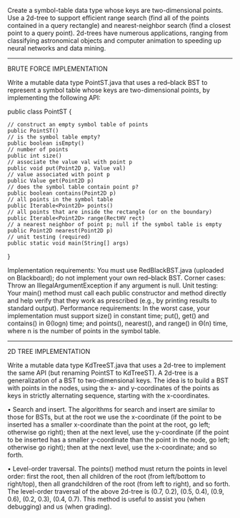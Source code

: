 Create a symbol-table data type whose keys are two-dimensional points. Use a 2d-tree to support efficient range search (find all of the points contained in a query rectangle) and nearest-neighbor search (find a closest point to a query point). 2d-trees have numerous applications, ranging from classifying astronomical objects and computer animation to speeding up neural networks and data mining.
********************************************************************************************************************************
BRUTE FORCE IMPLEMENTATION

Write a mutable data type PointST.java that uses a red–black BST to represent a symbol table whose keys are two-dimensional points, by implementing the following API:

public class PointST<Value> {
    
    // construct an empty symbol table of points 
    public PointST()
    // is the symbol table empty? 
    public boolean isEmpty()
    // number of points
    public int size()
    // associate the value val with point p
    public void put(Point2D p, Value val)
    // value associated with point p 
    public Value get(Point2D p)
    // does the symbol table contain point p? 
    public boolean contains(Point2D p)
    // all points in the symbol table 
    public Iterable<Point2D> points()
    // all points that are inside the rectangle (or on the boundary) 
    public Iterable<Point2D> range(RectHV rect)
    // a nearest neighbor of point p; null if the symbol table is empty 
    public Point2D nearest(Point2D p)
    // unit testing (required)
    public static void main(String[] args)
    
}

Implementation requirements:  You must use RedBlackBST.java (uploaded on Blackboard); do not implement your own red–black BST.
Corner cases: Throw an IllegalArgumentException if any argument is null.
Unit testing:  Your main() method must call each public constructor and method directly and help verify that they work as prescribed (e.g., by printing results to standard output).
Performance requirements:  In the worst case, your implementation must support size() in constant time; put(), get() and contains() in Θ(logn) time; and points(), nearest(), and range() in Θ(n) time, where n is the number of points in the symbol table.
********************************************************************************************************************************
2D TREE IMPLEMENTATION 
  
Write a mutable data type KdTreeST.java that uses a 2d-tree to implement the same API (but renaming PointST to KdTreeST). A 2d-tree is a generalization of a BST to two-dimensional keys. The idea is to build a BST with points in the nodes, using the x- and y-coordinates of the points as keys in strictly alternating sequence, starting with the x-coordinates.

•	Search and insert. The algorithms for search and insert are similar to those for BSTs, but at the root we use the x-coordinate (if the point to be inserted has a smaller x-coordinate than the point at the root, go left; otherwise go right); then at the next level, use the y-coordinate (if the point to be inserted has a smaller y-coordinate than the point in the node, go left; otherwise go right); then at the next level, use the x-coordinate; and so forth.

•	Level-order traversal. The points() method must return the points in level order: first the root, then all children of the root (from left/bottom to right/top), then all grandchildren of the root (from left to right), and so forth. The level-order traversal of the above 2d-tree is (0.7, 0.2), (0.5, 0.4), (0.9, 0.6), (0.2, 0.3), (0.4, 0.7). This method is useful to assist you (when debugging) and us (when grading).



